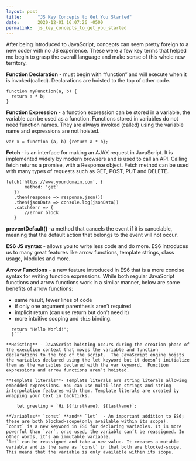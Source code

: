 ```yaml
---
layout: post
title:      "JS Key Concepts to Get You Started"
date:       2020-12-01 16:07:26 -0500
permalink:  js_key_concepts_to_get_you_started
---
```



After being introduced to JavaScript, concepts can seem pretty foreign to a new coder with no JS experience.  These were a few key terms that helped me begin to grasp the overall language and make sense of this whole new territory.

**Function Declaration** - must begin with “function” and will execute when it is invoked(called). Declarations are hoisted to the top of other code.

    function myFunction(a, b) {
      return a * b;
    }

**Function Expression** - a function expression can be stored in a variable, the variable can be used as a function.  Functions stored in variables do not need function names. They are always invoked (called) using the variable name and expressions are not hoisted.

    var x = function (a, b) {return a * b};
		
**Fetch** - is an interface for making an AJAX request in JavaScript. It is implemented widely by modern browsers and is used to call an API. Calling fetch returns a promise, with a Response object. Fetch method can be used with many types of requests such as GET, POST, PUT and DELETE.

    fetch('https://www.yourdomain.com', {
           method: 'get'
       })
       .then(response => response.json())
       .then(jsonData => console.log(jsonData))
       .catch(err => {
           //error block
       }

**preventDefault()** -a method that cancels the event if it is cancelable, meaning that the default action that belongs to the event will not occur.

**ES6 JS syntax** - allows you to write less code and do more. ES6 introduces us to many great features like arrow functions, template strings, class usage, Modules and more.

**Arrow Functions** - a new feature introduced in ES6 that is a more concise syntax for writing function expressions. While both regular JavaScript functions and arrow functions work in a similar manner, below are some benefits of arrow functions:
* same result, fewer lines of code
* if only one argument parenthesis aren’t required
* implicit return (can use return but don’t need it)
* more intuitive scoping and `this` binding.

```hello = () => {
  return "Hello World!";
  }```

**Hoisting** - JavaScript hoisting occurs during the creation phase of the execution context that moves the variable and function declarations to the top of the script.  The JavaScript engine hoists the variables declared using the let keyword but it doesn’t initialize them as the variables declared with the var keyword.  Function expressions and arrow functions aren’t hoisted.

**Template literals**- Template literals are string literals allowing embedded expressions. You can use multi-line strings and string interpolation features with them. Template literals are created by wrapping your text in backticks.

    let greeting = `Hi ${firstName}, ${lastName}`;
		
**Variables** `const` **and** `let`  - An important addition to ES6; these are both blocked-scope(only available within its scope).
`const` is a new keyword in ES6 for declaring variables. It is more powerful than `var`, once used, the variable can’t be reassigned. In other words, it’s an immutable variable.
`let` can be reassigned and take a new value. It creates a mutable variable and is the same as `const` in that both are blocked-scope. This means that the variable is only available within its scope.



